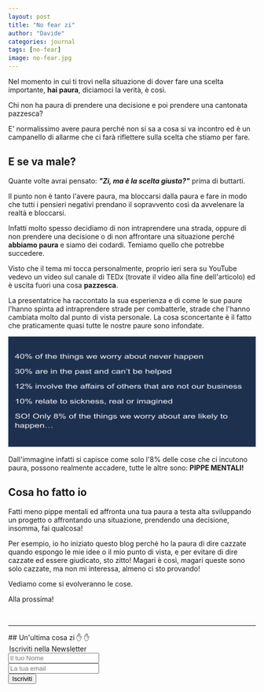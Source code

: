 ```yaml
---
layout: post
title: "No fear zi"
author: "Davide"
categories: journal
tags: [no-fear]
image: no-fear.jpg
---
```


Nel momento in cui ti trovi nella situazione di dover fare una scelta importante, **hai paura**, diciamoci la verità, è così.

Chi non ha paura di prendere una decisione e poi prendere una cantonata pazzesca? 

E' normalissimo avere paura perché non si sa a cosa si va incontro ed è un campanello di allarme che ci farà riflettere sulla scelta che stiamo per fare.

## E se va male?

Quante volte avrai pensato: ***"Zi, ma è la scelta giusta?"*** prima di buttarti. 

Il punto non è tanto l'avere paura, ma bloccarsi dalla paura e fare in modo che tutti i pensieri negativi prendano il sopravvento così da avvelenare la realtà e bloccarsi.

Infatti molto spesso decidiamo di non intraprendere una strada, oppure di non prendere una decisione o di non affrontare una situazione perché **abbiamo paura** e siamo dei codardi. Temiamo quello che potrebbe succedere.

Visto che il tema mi tocca personalmente, proprio ieri sera su YouTube vedevo un video sul canale di TEDx (trovate il video alla fine dell'articolo) ed è uscita fuori una cosa **pazzesca**. 

La presentatrice ha raccontato la sua esperienza e di come le sue paure l'hanno spinta ad intraprendere strade per combatterle, strade che l'hanno cambiata molto dal punto di vista personale. 
La cosa sconcertante è il fatto che praticamente quasi tutte le nostre paure sono infondate. 

<img src="../assets/img/fears.jpg">

Dall'immagine infatti si capisce come solo l'8% delle cose che ci incutono paura, possono realmente accadere, tutte le altre sono: **PIPPE MENTALI!**

## Cosa ho fatto io

Fatti meno pippe mentali ed affronta una tua paura a testa alta sviluppando un progetto o affrontando una situazione, prendendo una decisione, insomma, fai qualcosa! 

Per esempio, io ho iniziato questo blog perché ho la paura di dire cazzate quando espongo le mie idee o il mio punto di vista, e per evitare di dire cazzate ed essere giudicato, sto zitto! 
Magari è così, magari queste sono solo cazzate, ma non mi interessa, almeno ci sto provando!

Vediamo come si evolveranno le cose.

Alla prossima!

<br>
<hr>
## Un'ultima cosa zi ✋ ✋

<form action="https://sprintstudio.us11.list-manage.com/subscribe/post?u=baa6a96ac00514e2d994c55e2&amp;id=10b14f6753" method="post" id="mc-embedded-subscribe-form" name="mc-embedded-subscribe-form" class="validate" target="_blank" validate>
	<legend>Iscriviti nella Newsletter</legend>
	<div class="form-group">
		<input type="text" name="FNAME" class="form-control" id="mce-FNAME" placeholder="Il tuo Nome" required="">
	</div>
	<div class="form-group">
		<input type="email" name="EMAIL" class="form-control required email" id="mce-EMAIL" placeholder="La tua email" required="">
	</div>
	<div class="form-group">
		<button type="submit" class="btn btn-default" value="Iscriviti" href="">Iscriviti</button>
	</div>
</form>


